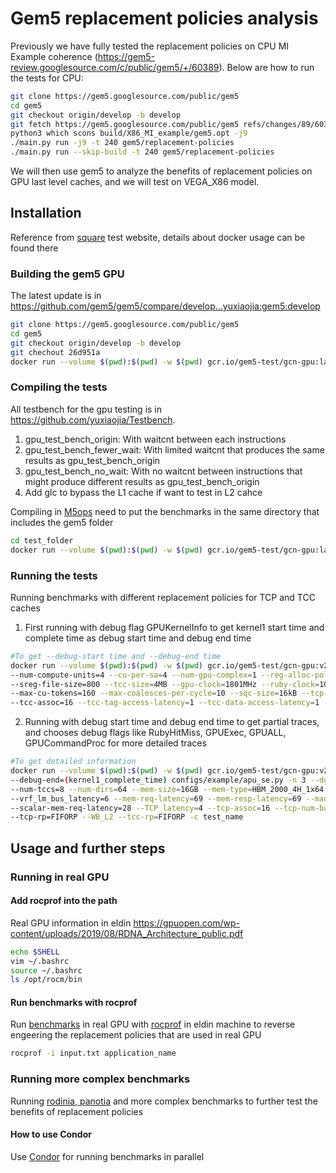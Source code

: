 # Gem5 replacement policies analysis

Previously we have fully tested the replacement policies on CPU MI Example coherence (https://gem5-review.googlesource.com/c/public/gem5/+/60389). Below are how to run the tests for CPU:

``` bash
git clone https://gem5.googlesource.com/public/gem5
cd gem5
git checkout origin/develop -b develop
git fetch https://gem5.googlesource.com/public/gem5 refs/changes/89/60389/16 && git checkout -b change-60389 FETCH_HEAD
python3 which scons build/X86_MI_example/gem5.opt -j9
./main.py run -j9 -t 240 gem5/replacement-policies
./main.py run --skip-build -t 240 gem5/replacement-policies
```

We will then use gem5 to analyze the benefits of replacement policies on GPU last level caches, and we will test on VEGA_X86 model. 

## Installation

Reference from [square](https://gem5.googlesource.com/public/gem5-resources/+/refs/heads/stable/src/gpu/square) test website, details about docker usage can be found there

### Building the gem5 GPU
The latest update is in https://github.com/gem5/gem5/compare/develop...yuxiaojia:gem5:develop
```bash
git clone https://gem5.googlesource.com/public/gem5
cd gem5
git checkout origin/develop -b develop
git chechout 26d951a
docker run --volume $(pwd):$(pwd) -w $(pwd) gcr.io/gem5-test/gcn-gpu:latest scons build/VEGA_X86/gem5.opt -j 8
```

### Compiling the tests
All testbench for the gpu testing is in https://github.com/yuxiaojia/Testbench.
1. gpu_test_bench_origin: With waitcnt between each instructions
2. gpu_test_bench_fewer_wait: With limited waitcnt that produces the same results as gpu_test_bench_origin
3. gpu_test_bench_no_wait: With no waitcnt between instructions that might produce different results as gpu_test_bench_origin
4. Add glc to bypass the L1 cache if want to test in L2 cahce

Compiling in [M5ops](https://www.gem5.org/documentation/general_docs/m5ops/) need to put the benchmarks in the same directory that includes the gem5 folder

```bash
cd test_folder
docker run --volume $(pwd):$(pwd) -w $(pwd) gcr.io/gem5-test/gcn-gpu:latest make -f test_make_file
```

### Running the tests
Running benchmarks with different replacement policies for TCP and TCC caches

1. First running with debug flag GPUKernelInfo to get kernel1 start time and complete time as debug start time and debug end time
```bash
#To get --debug-start time and --debug-end time
docker run --volume $(pwd):$(pwd) -w $(pwd) gcr.io/gem5-test/gcn-gpu:v22-1 build/VEGA_X86/gem5.opt --debug-flag=GPUKernelInfo configs/example/apu_se.py -n 3 --dgpu --gfx-version=gfx900 
--num-compute-units=4 --cu-per-sa=4 --num-gpu-complex=1 --reg-alloc-policy=dynamic --num-tccs=8 --num-dirs=64 --mem-size=16GB --mem-type=HBM_2000_4H_1x64 --vreg-file-size=16384 
--sreg-file-size=800 --tcc-size=4MB --gpu-clock=1801MHz --ruby-clock=1000MHz --vrf_lm_bus_latency=6 --mem-req-latency=69 --mem-resp-latency=69 --mandatory_queue_latency=1 
--max-cu-tokens=160 --max-coalesces-per-cycle=10 --sqc-size=16kB --tcp-size=4MB --scalar-mem-req-latency=28 --TCP_latency=4 --tcp-assoc=16 --tcp-num-banks=16 --TCC_latency=121 
--tcc-assoc=16 --tcc-tag-access-latency=1 --tcc-data-access-latency=1 --tcp-rp=FIFORP --WB_L2 --tcc-rp=FIFORP -c test_name
```

2. Running with debug start time and debug end time to get partial traces, and chooses debug flags like RubyHitMiss, GPUExec, GPUALL, GPUCommandProc for more detailed traces
```bash
#To get detailed information
docker run --volume $(pwd):$(pwd) -w $(pwd) gcr.io/gem5-test/gcn-gpu:v22-1 build/VEGA_X86/gem5.opt --debug-flag=(e.x.RubyHitMiss,GPUExec,GPUALL,GPUCommandProc) --debug-start=(kernel1_launch_time) 
--debug-end=(kernel1_complete_time) configs/example/apu_se.py -n 3 --dgpu --gfx-version=gfx900 --num-compute-units=4 --cu-per-sa=4 --num-gpu-complex=1 --reg-alloc-policy=dynamic 
--num-tccs=8 --num-dirs=64 --mem-size=16GB --mem-type=HBM_2000_4H_1x64 --vreg-file-size=16384 --sreg-file-size=800 --tcc-size=4MB --gpu-clock=1801MHz --ruby-clock=1000MHz 
--vrf_lm_bus_latency=6 --mem-req-latency=69 --mem-resp-latency=69 --mandatory_queue_latency=1 --max-cu-tokens=160 --max-coalesces-per-cycle=10 --sqc-size=16kB --tcp-size=4MB 
--scalar-mem-req-latency=28 --TCP_latency=4 --tcp-assoc=16 --tcp-num-banks=16 --TCC_latency=121 --tcc-assoc=16 --tcc-tag-access-latency=1 --tcc-data-access-latency=1 
--tcp-rp=FIFORP --WB_L2 --tcc-rp=FIFORP -c test_name
```

## Usage and further steps

### Running in real GPU
#### Add rocprof into the path
Real GPU information in eldin https://gpuopen.com/wp-content/uploads/2019/08/RDNA_Architecture_public.pdf
```bash
echo $SHELL
vim ~/.bashrc
source ~/.bashrc
ls /opt/rocm/bin
```

#### Run benchmarks with rocprof
Run [benchmarks](https://github.com/yuxiaojia/real_gpu_benchmark) in real GPU with [rocprof](https://github.com/ROCm/rocprofiler/blob/rocm-4.0.x/doc/rocprof.md#6publicly-available-counters-and-metrics) in eldin machine to reverse engeering the replacement policies that are used in real GPU
```bash
rocprof -i input.txt application_name
```
### Running more complex benchmarks
Running [rodinia, panotia](https://github.com/hal-uw/gem5-gpu-benchmark-suite/tree/main/condor) and more complex benchmarks to further test the benefits of replacement policies
#### How to use Condor
Use [Condor](https://chtc.cs.wisc.edu/) for running benchmarks in parallel

